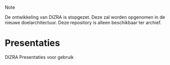> [!NOTE]
> De ontwikkeling van DIZRA is stopgezet. Deze zal worden opgenomen in de nieuwe doelarchitectuur. Deze repository is alleen beschikbaar ter archief.

# Presentaties

DIZRA Presentaties voor gebruik 
